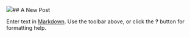 ![](//icons-sprite.png)## A New Post

Enter text in [Markdown](http://daringfireball.net/projects/markdown/). Use the toolbar above, or click the **?** button for formatting help.
